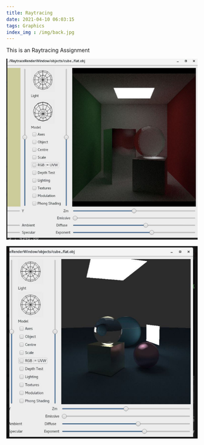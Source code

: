 ```yaml
---
title: Raytracing
date: 2021-04-10 06:03:15
tags: Graphics
index_img : /img/back.jpg
---
```


This is an Raytracing Assignment



![cornellbox](/images/cornellbox.png)

![custom_scene](/images/custom_scene.png)